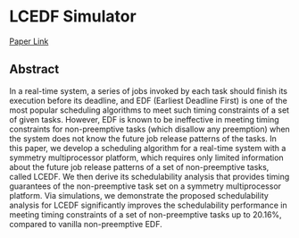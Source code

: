 # LCEDF Simulator
[Paper Link](https://doi.org/10.3390/sym12010172)

## Abstract
In a real-time system, a series of jobs invoked by each task should finish its execution before its deadline, and EDF (Earliest Deadline First) is one of the most popular scheduling algorithms to meet such timing constraints of a set of given tasks. However, EDF is known to be ineffective in meeting timing constraints for non-preemptive tasks (which disallow any preemption) when the system does not know the future job release patterns of the tasks. In this paper, we develop a scheduling algorithm for a real-time system with a symmetry multiprocessor platform, which requires only limited information about the future job release patterns of a set of non-preemptive
tasks, called LCEDF. We then derive its schedulability analysis that provides timing guarantees of the non-preemptive task set on a symmetry multiprocessor platform. Via simulations, we demonstrate the proposed schedulability analysis for LCEDF significantly improves the schedulability performance in meeting timing constraints of a set of non-preemptive tasks up to 20.16%, compared to vanilla
non-preemptive EDF.
